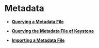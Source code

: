 # Metadata<a name="en-us_topic_0057845607"></a>

-   **[Querying a Metadata File](querying-a-metadata-file.md)**  

-   **[Querying the Metadata File of Keystone](querying-the-metadata-file-of-keystone.md)**  

-   **[Importing a Metadata File](importing-a-metadata-file.md)**  



